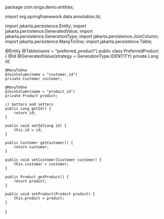 package com.iorga.demo.entities;

import org.springframework.data.annotation.Id;

import jakarta.persistence.Entity;
import jakarta.persistence.GeneratedValue;
import jakarta.persistence.GenerationType;
import jakarta.persistence.JoinColumn;
import jakarta.persistence.ManyToOne;
import jakarta.persistence.Table;

@Entity
@Table(name = "preferred_product")
public class PreferredProduct {
    @Id
    @GeneratedValue(strategy = GenerationType.IDENTITY)
    private Long id;

    @ManyToOne
    @JoinColumn(name = "customer_id")
    private Customer customer;

    @ManyToOne
    @JoinColumn(name = "product_id")
    private Product product;

    // Getters and setters
    public Long getId() {
        return id;
    }

    public void setId(Long id) {
        this.id = id;
    }

    public Customer getCustomer() {
        return customer;
    }

    public void setCustomer(Customer customer) {
        this.customer = customer;
    }

    public Product getProduct() {
        return product;
    }

    public void setProduct(Product product) {
        this.product = product;
    }

    
}
